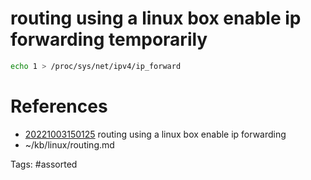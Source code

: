 # routing using a linux box enable ip forwarding temporarily
```bash
echo 1 > /proc/sys/net/ipv4/ip_forward
```

# References
- [20221003150125](/zet/20221003150125/README.md) routing using a linux box enable ip forwarding
- ~/kb/linux/routing.md

Tags:
    #assorted
